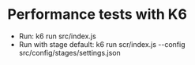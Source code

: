 # Performance tests with K6


- Run: k6 run src/index.js
- Run with stage default: k6 run scr/index.js --config src/config/stages/settings.json